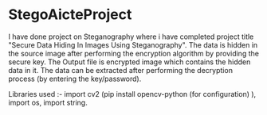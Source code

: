 # StegoAicteProject
I have done project on Steganography where i have completed project title "Secure Data Hiding In Images Using Steganography". 
The data is hidden in the source image after performing the encryption algorithm by providing the secure key. 
The Output file is encrypted image which contains the hidden data in it.
The data can be extracted after performing the decryption process (by entering the key/password).

Libraries used :- import cv2 (pip install opencv-python (for configuration) ), import os, import string.

